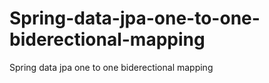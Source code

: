 # Spring-data-jpa-one-to-one-biderectional-mapping
Spring data jpa one to one biderectional mapping
